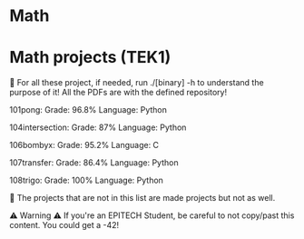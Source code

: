 # Math
Math projects (TEK1)
===================

🎯 For all these project, if needed, run ./[binary] -h to understand the purpose of it!
All the PDFs are with the defined repository!

101pong:
  Grade: 96.8%
  Language: Python

104intersection:
  Grade: 87%
  Language: Python
  
106bombyx:
  Grade: 95.2%
  Language: C
 
107transfer:
  Grade: 86.4%
  Language: Python
  
108trigo:
  Grade: 100%
  Language: Python
  
  
🚩 The projects that are not in this list are made projects but not as well.
  
⚠️ Warning ⚠️ If you're an EPITECH Student, be careful to not copy/past this content. You could get a -42!
